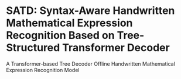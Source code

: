 # SATD: Syntax-Aware Handwritten Mathematical Expression Recognition Based on Tree-Structured Transformer Decoder
A Transformer-based Tree Decoder Offline Handwritten Mathematical Expression Recognition Model
